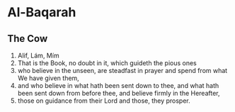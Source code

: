 # Al-Baqarah
## The Cow

1. Alif, Lám, Mím
2. That is the Book, no doubt in it, which guideth the pious ones
3. who believe in the unseen, are steadfast in prayer and spend from what We have given them,
4. and who believe in what hath been sent down to thee, and what hath been sent down from before thee, and believe firmly in the Hereafter,
5. those on guidance from their Lord and those, they prosper.

